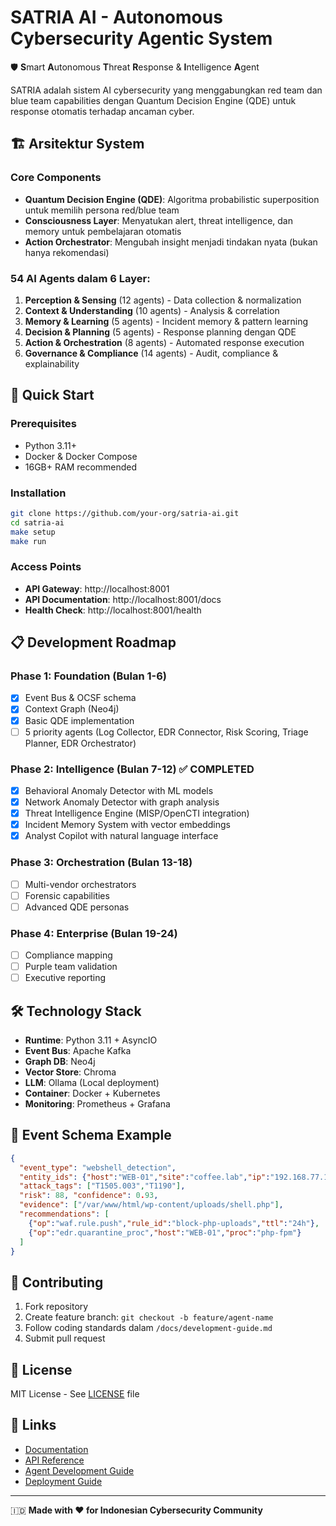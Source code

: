 # SATRIA AI - Autonomous Cybersecurity Agentic System

🛡️ **S**mart **A**utonomous **T**hreat **R**esponse & **I**ntelligence **A**gent

SATRIA adalah sistem AI cybersecurity yang menggabungkan red team dan blue team capabilities dengan Quantum Decision Engine (QDE) untuk response otomatis terhadap ancaman cyber.

## 🏗️ Arsitektur System

### Core Components
- **Quantum Decision Engine (QDE)**: Algoritma probabilistic superposition untuk memilih persona red/blue team
- **Consciousness Layer**: Menyatukan alert, threat intelligence, dan memory untuk pembelajaran otomatis
- **Action Orchestrator**: Mengubah insight menjadi tindakan nyata (bukan hanya rekomendasi)

### 54 AI Agents dalam 6 Layer:
1. **Perception & Sensing** (12 agents) - Data collection & normalization
2. **Context & Understanding** (10 agents) - Analysis & correlation
3. **Memory & Learning** (5 agents) - Incident memory & pattern learning
4. **Decision & Planning** (5 agents) - Response planning dengan QDE
5. **Action & Orchestration** (8 agents) - Automated response execution
6. **Governance & Compliance** (14 agents) - Audit, compliance & explainability

## 🚀 Quick Start

### Prerequisites
- Python 3.11+
- Docker & Docker Compose
- 16GB+ RAM recommended

### Installation
```bash
git clone https://github.com/your-org/satria-ai.git
cd satria-ai
make setup
make run
```

### Access Points
- **API Gateway**: http://localhost:8001
- **API Documentation**: http://localhost:8001/docs
- **Health Check**: http://localhost:8001/health

## 📋 Development Roadmap

### Phase 1: Foundation (Bulan 1-6)
- [x] Event Bus & OCSF schema
- [x] Context Graph (Neo4j)
- [x] Basic QDE implementation
- [ ] 5 priority agents (Log Collector, EDR Connector, Risk Scoring, Triage Planner, EDR Orchestrator)

### Phase 2: Intelligence (Bulan 7-12) ✅ COMPLETED
- [x] Behavioral Anomaly Detector with ML models
- [x] Network Anomaly Detector with graph analysis
- [x] Threat Intelligence Engine (MISP/OpenCTI integration)
- [x] Incident Memory System with vector embeddings
- [x] Analyst Copilot with natural language interface

### Phase 3: Orchestration (Bulan 13-18)
- [ ] Multi-vendor orchestrators
- [ ] Forensic capabilities
- [ ] Advanced QDE personas

### Phase 4: Enterprise (Bulan 19-24)
- [ ] Compliance mapping
- [ ] Purple team validation
- [ ] Executive reporting

## 🛠️ Technology Stack

- **Runtime**: Python 3.11 + AsyncIO
- **Event Bus**: Apache Kafka
- **Graph DB**: Neo4j
- **Vector Store**: Chroma
- **LLM**: Ollama (Local deployment)
- **Container**: Docker + Kubernetes
- **Monitoring**: Prometheus + Grafana

## 📝 Event Schema Example

```json
{
  "event_type": "webshell_detection",
  "entity_ids": {"host":"WEB-01","site":"coffee.lab","ip":"192.168.77.123"},
  "attack_tags": ["T1505.003","T1190"],
  "risk": 88, "confidence": 0.93,
  "evidence": ["/var/www/html/wp-content/uploads/shell.php"],
  "recommendations": [
    {"op":"waf.rule.push","rule_id":"block-php-uploads","ttl":"24h"},
    {"op":"edr.quarantine_proc","host":"WEB-01","proc":"php-fpm"}
  ]
}
```

## 🤝 Contributing

1. Fork repository
2. Create feature branch: `git checkout -b feature/agent-name`
3. Follow coding standards dalam `/docs/development-guide.md`
4. Submit pull request

## 📄 License

MIT License - See [LICENSE](LICENSE) file

## 🔗 Links

- [Documentation](docs/)
- [API Reference](docs/api/)
- [Agent Development Guide](docs/agents/)
- [Deployment Guide](docs/deployment/)

---
🇮🇩 **Made with ❤️ for Indonesian Cybersecurity Community**